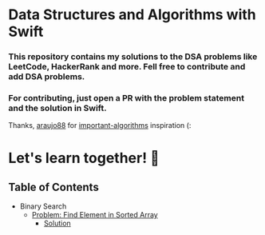 # Data Structures and Algorithms with Swift

### This repository contains my solutions to the DSA problems like LeetCode, HackerRank and more. Fell free to contribute and add DSA problems.

### For contributing, just open a PR with the problem statement and the solution in Swift.

Thanks, [araujo88](https://github.com/araujo88) for [important-algorithms](https://github.com/araujo88/important-algorithms) inspiration (:

# Let's learn together! 🚀

## Table of Contents

- Binary Search
  - [Problem: Find Element in Sorted Array](binarySearch/findElementSortedArray/problem.md)
    - [Solution](binarySearch/findElementSortedArray/solution.playground/Contents.swift)